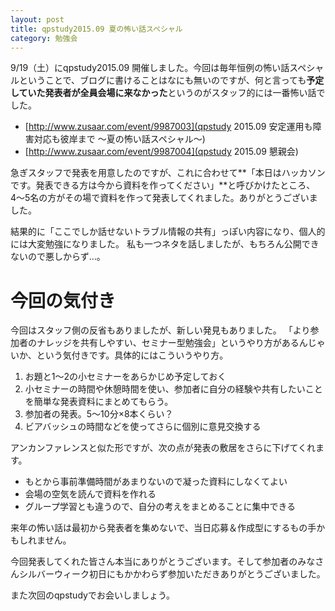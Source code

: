 ```yaml
---
layout: post
title: qpstudy2015.09 夏の怖い話スペシャル
category: 勉強会
---
```


9/19（土）にqpstudy2015.09 開催しました。今回は毎年恒例の怖い話スペシャルということで、ブログに書けることはなにも無いのですが、何と言っても**予定していた発表者が全員会場に来なかった**というのがスタッフ的には一番怖い話でした。

* [http://www.zusaar.com/event/9987003](qpstudy 2015.09 安定運用も障害対応も彼岸まで 〜夏の怖い話スペシャル〜)
* [http://www.zusaar.com/event/9987004](qpstudy 2015.09 懇親会)


急ぎスタッフで発表を用意したのですが、これに合わせて**「本日はハッカソンです。発表できる方は今から資料を作ってください」**と呼びかけたところ、4〜5名の方がその場で資料を作って発表してくれました。ありがとうございました。

結果的に「ここでしか話せないトラブル情報の共有」っぽい内容になり、個人的には大変勉強になりました。 私も一つネタを話しましたが、もちろん公開できないので悪しからず…。

# 今回の気付き

今回はスタッフ側の反省もありましたが、新しい発見もありました。 「より参加者のナレッジを共有しやすい、セミナー型勉強会」というやり方があるんじゃいか、という気付きです。具体的にはこういうやり方。

1. お題と1〜2の小セミナーをあらかじめ予定しておく
2. 小セミナーの時間や休憩時間を使い、参加者に自分の経験や共有したいことを簡単な発表資料にまとめてもらう。
3. 参加者の発表。5〜10分×8本くらい？
4. ビアバッシュの時間などを使ってさらに個別に意見交換する

アンカンファレンスと似た形ですが、次の点が発表の敷居をさらに下げてくれます。

* もとから事前準備時間があまりないので凝った資料にしなくてよい
* 会場の空気を読んで資料を作れる
* グループ学習とも違うので、自分の考えをまとめることに集中できる

来年の怖い話は最初から発表者を集めないで、当日応募＆作成型にするもの手かもしれません。

今回発表してくれた皆さん本当にありがとうございます。そして参加者のみなさんシルバーウィーク初日にもかかわらず参加いただきありがとうございました。

また次回のqpstudyでお会いしましょう。 
